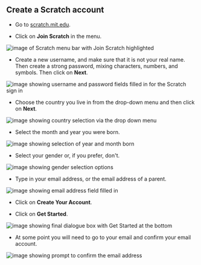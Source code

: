 ## Create a Scratch account

- Go to [scratch.mit.edu](https://scratch.mit.edu).

- Click on **Join Scratch** in the menu.

![image of Scratch menu bar with Join Scratch highlighted](images/join.png)

- Create a new username, and make sure that it is not your real name. Then create a strong password, mixing characters, numbers, and symbols. Then click on **Next**.

![image showing username and password fields filled in for the Scratch sign in](images/username.png)

- Choose the country you live in from the drop-down menu and then click on **Next**.

![image showing country selection via the drop down menu](images/country.png)

- Select the month and year you were born.

![image showing selection of year and month born](images/age.png)

- Select your gender or, if you prefer, don't.

![image showing gender selection options](images/gender.png)

- Type in your email address, or the email address of a parent.

![image showing email address field filled in](images/email.png)

- Click on **Create Your Account**.

- Click on **Get Started**.

![image showing final dialogue box with Get Started at the bottom](images/start.png)

- At some point you will need to go to your email and confirm your email account.

![image showing prompt to confirm the email address](images/confirm.png)
